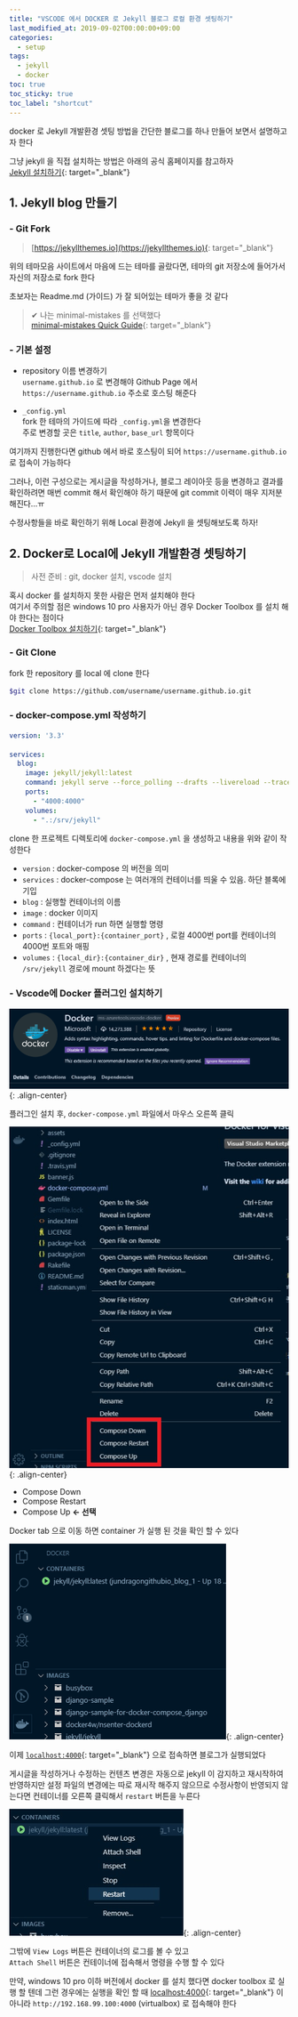 ```yaml
---
title: "VSCODE 에서 DOCKER 로 Jekyll 블로그 로컬 환경 셋팅하기"
last_modified_at: 2019-09-02T00:00:00+09:00
categories:
  - setup
tags:
  - jekyll
  - docker
toc: true
toc_sticky: true
toc_label: "shortcut"
---
```


docker 로 Jekyll 개발환경 셋팅 방법을 간단한 블로그를 하나 만들어 보면서 설명하고자 한다

그냥 jekyll 을 직접 설치하는 방법은 아래의 공식 홈페이지를 참고하자  
[Jekyll 설치하기](https://jekyllrb.com/docs/installation){: target="_blank"}

## 1. Jekyll blog 만들기

### - Git Fork

> [https://jekyllthemes.io](https://jekyllthemes.io){: target="_blank"}

위의 테마모음 사이트에서 마음에 드는 테마를 골랐다면, 테마의 git 저장소에 들어가서 자신의 저장소로 fork 한다

초보자는 Readme.md (가이드) 가 잘 되어있는 테마가 좋을 것 같다

> ✔ 나는 minimal-mistakes 를 선택했다  
[minimal-mistakes Quick Guide](https://mmistakes.github.io/minimal-mistakes/docs/quick-start-guide){: target="_blank"}

### - 기본 설정

- repository 이름 변경하기  
    `username.github.io` 로 변경해야 Github Page 에서 `https://username.github.io` 주소로 호스팅 해준다

- `_config.yml`  
    fork 한 테마의 가이드에 따라 `_config.yml`을 변경한다  
    주로 변경할 곳은 `title`, `author`, `base_url` 항목이다

여기까지 진행한다면 github 에서 바로 호스팅이 되어 `https://username.github.io` 로 접속이 가능하다

그러나, 이런 구성으로는 게시글을 작성하거나, 블로그 레이아웃 등을 변경하고 결과를 확인하려면 매번 commit 해서 확인해야 하기 때문에 git commit 이력이 매우 지저분해진다...ㅠ

수정사항들을 바로 확인하기 위해 Local 환경에 Jekyll 을 셋팅해보도록 하자!

## 2. Docker로 Local에 Jekyll 개발환경 셋팅하기

> 사전 준비 : git, docker 설치, vscode 설치

혹시 docker 를 설치하지 못한 사람은 먼저 설치해야 한다  
여기서 주의할 점은 windows 10 pro 사용자가 아닌 경우 Docker Toolbox 를 설치 해야 한다는 점이다  
[Docker Toolbox 설치하기](https://docs.docker.com/toolbox/toolbox_install_windows){: target="_blank"}

### - Git Clone

fork 한 repository 를 local 에 clone 한다

```bash
$git clone https://github.com/username/username.github.io.git
```

### - docker-compose.yml 작성하기

```yml
version: '3.3'

services:
  blog:
    image: jekyll/jekyll:latest
    command: jekyll serve --force_polling --drafts --livereload --trace
    ports:
      - "4000:4000"
    volumes:
      - ".:/srv/jekyll"
```

clone 한 프로젝트 디렉토리에 `docker-compose.yml` 을 생성하고 내용을 위와 같이 작성한다

- `version`  : docker-compose 의 버전을 의미
- `services` : docker-compose 는 여러개의 컨테이너를 띄울 수 있음. 하단 블록에 기입
- `blog` : 실행할 컨테이너의 이름
- `image` : docker 이미지
- `command` : 컨테이너가 run 하면 실행할 명령
- `ports` : `{local_port}:{container_port}` , 로컬 4000번 port를 컨테이너의 4000번 포트와 매핑
- `volumes` : `{local_dir}:{container_dir}` , 현재 경로를 컨테이너의 `/srv/jekyll` 경로에 mount 하겠다는 뜻

### - Vscode에 Docker 플러그인 설치하기

![vscode-docker-plugin.jpg](/assets/images/posts/2019-09-02/vscode-docker-plugin.jpg){: .align-center}

플러그인 설치 후, `docker-compose.yml` 파일에서 마우스 오른쪽 클릭

![vscode-docker.jpg](/assets/images/posts/2019-09-02/vscode-docker.jpg){: .align-center}

- Compose Down
- Compose Restart
- Compose Up **← 선택**

Docker tab 으로 이동 하면 container 가 실행 된 것을 확인 할 수 있다

![vscode-docker-container.jpg](/assets/images/posts/2019-09-02/vscode-docker-container.jpg){: .align-center}

이제 [`localhost:4000`](http://localhost:4000){: target="_blank"} 으로 접속하면 블로그가 실행되었다

게시글을 작성하거나 수정하는 컨텐츠 변경은 자동으로 jekyll 이 감지하고 재시작하여 반영하지만 설정 파일의 변경에는 따로 재시작 해주지 않으므로
수정사항이 반영되지 않는다면 컨테이너를 오른쪽 클릭해서 `restart` 버튼을 누른다

![vscode-docker-restart.jpg](/assets/images/posts/2019-09-02/vscode-docker-restart.jpg){: .align-center}

그밖에 `View Logs` 버튼은 컨테이너의 로그를 볼 수 있고  
`Attach Shell` 버튼은 컨테이너에 접속해서 명령을 수행 할 수 있다

만약, windows 10 pro 이하 버전에서 docker 를 설치 했다면 docker toolbox 로 실행 할 텐데
그런 경우에는 실행을 확인 할 때 [localhost:4000](http://localhost:4000){: target="_blank"} 이 아니라 `http://192.168.99.100:4000` (virtualbox) 로 접속해야 한다
